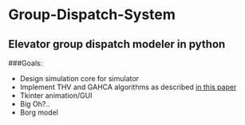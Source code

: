 Group-Dispatch-System
=====================

Elevator group dispatch modeler in python
--------------------------------------------
###Goals:

* Design simulation core for simulator
* Implement THV and GAHCA algorithms as described [in this paper](http://www.inf.utfsm.cl/~mcriff/Tesistas/lista-papers/GA-elevators.pdf)
* Tkinter animation/GUI
* Big Oh?..
* Borg model

